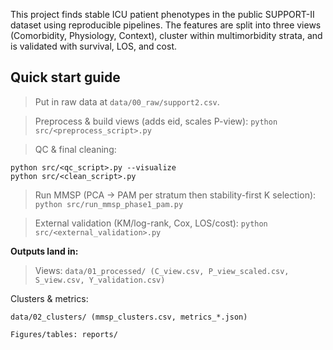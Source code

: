 This project finds stable ICU patient phenotypes in the public SUPPORT-II dataset using reproducible pipelines. 
The features are split into three views (Comorbidity, Physiology, Context),
cluster within multimorbidity strata, and is validated with survival, LOS, and cost.


**Quick start guide**
---


> Put in raw data at `data/00_raw/support2.csv`.

> Preprocess & build views (adds eid, scales P-view):
```python src/<preprocess_script>.py```

> QC & final cleaning:
```
python src/<qc_script>.py --visualize
python src/<clean_script>.py
```

> Run MMSP (PCA -> PAM per stratum then stability-first K selection):
```python src/run_mmsp_phase1_pam.py```

> External validation (KM/log-rank, Cox, LOS/cost):
```python src/<external_validation>.py```


**Outputs land in:**


> Views: `data/01_processed/ (C_view.csv, P_view_scaled.csv, S_view.csv, Y_validation.csv)`

Clusters & metrics: 

`data/02_clusters/ (mmsp_clusters.csv, metrics_*.json)`


`Figures/tables: reports/`
